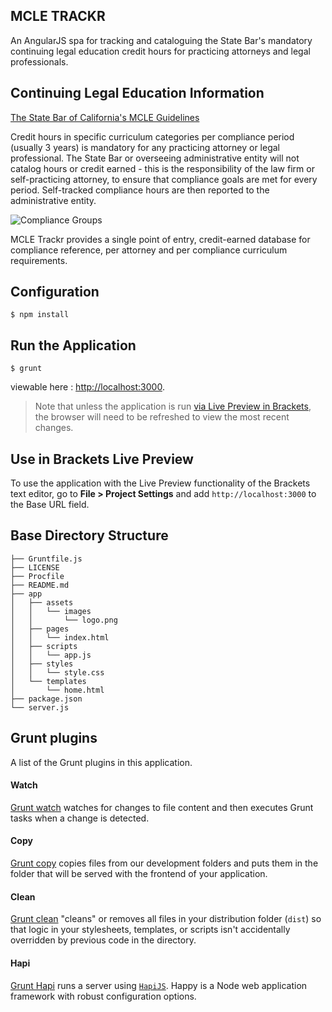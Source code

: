 ## MCLE TRACKR

An AngularJS spa for tracking and cataloguing the State Bar's mandatory continuing legal education credit hours for practicing attorneys and legal professionals.


## Continuing Legal Education Information

[The State Bar of California's MCLE Guidelines](http://mcle.calbar.ca.gov/)

Credit hours in specific curriculum categories per compliance period (usually 3 years) is mandatory for any practicing attorney or legal professional.  The State Bar or overseeing administrative entity will not catalog hours or credit earned - this is the responsibility of the law firm or self-practicing attorney, to ensure that compliance goals are met for every period.  Self-tracked compliance hours are then reported to the administrative entity.

![Compliance Groups](http://i.imgur.com/ZJH3LEK.png)

MCLE Trackr provides a single point of entry, credit-earned database for compliance reference, per attorney and per compliance curriculum requirements.  

## Configuration

```
$ npm install
```

## Run the Application

```
$ grunt
```

viewable here : [http://localhost:3000](http://localhost:3000).

>Note that unless the application is run [via Live Preview in Brackets](#use-in-brackets-live-preview), the browser will need to be refreshed to view the most recent changes.


## Use in Brackets Live Preview

To use the application with the Live Preview functionality of the Brackets text editor, go to __File > Project Settings__ and add `http://localhost:3000` to the Base URL field.

## Base Directory Structure

```
├── Gruntfile.js
├── LICENSE
├── Procfile
├── README.md
├── app
│   ├── assets
│   │   └── images
│   │       └── logo.png
│   ├── pages
│   │   └── index.html
│   ├── scripts
│   │   └── app.js
│   ├── styles
│   │   └── style.css
│   └── templates
│       └── home.html
├── package.json
└── server.js
```


## Grunt plugins

A list of the Grunt plugins in this application.

#### Watch

[Grunt watch](https://github.com/gruntjs/grunt-contrib-watch) watches for changes to file content and then executes Grunt tasks when a change is detected.

#### Copy

[Grunt copy](https://github.com/gruntjs/grunt-contrib-copy) copies files from our development folders and puts them in the folder that will be served with the frontend of your application.

#### Clean

[Grunt clean](https://github.com/gruntjs/grunt-contrib-clean) "cleans" or removes all files in your distribution folder (`dist`) so that logic in your stylesheets, templates, or scripts isn't accidentally overridden by previous code in the directory.

#### Hapi

[Grunt Hapi](https://github.com/athieriot/grunt-hapi) runs a server using [`HapiJS`](http://hapijs.com/). Happy is a Node web application framework with robust configuration options.
